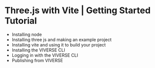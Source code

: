# Three.js with Vite | Getting Started Tutorial

* Installing node
* Installing three js and making an example project
* Installing vite and using it to build your project
* Installing the VIVERSE CLI
* Logging in with the VIVERSE CLI
* Publishing from VIVERSE

